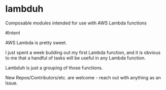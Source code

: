# lambduh
Composable modules intended for use with AWS Lambda functions

#Intent

AWS Lambda is pretty sweet.

I just spent a week building out my first Lambda function,
and it is obvious to me that a handful of tasks will be useful in any Lambda function. 

Lambduh is just a grouping of those functions.

New Repos/Contributors/etc. are welcome - reach out with anything as an Issue.
